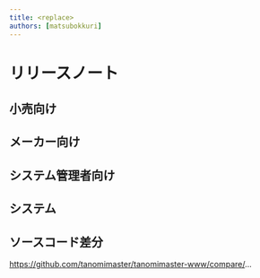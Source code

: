 ```yaml
---
title: <replace>
authors: [matsubokkuri]
---
```


# リリースノート

## 小売向け
<replace>

## メーカー向け
<replace>

## システム管理者向け
<replace>

## システム
<replace>

## ソースコード差分
https://github.com/tanomimaster/tanomimaster-www/compare/<replace>...<replace>
